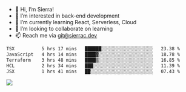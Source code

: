 - 👋 Hi, I’m Sierra!
- 👀 I’m interested in back-end development
- 🌱 I’m currently learning React, Serverless, Cloud
- 💞️ I’m looking to collaborate on learning
- 📫 Reach me via git@sierrac.dev

<!--START_SECTION:waka-->

```txt
TSX          5 hrs 17 mins   ██████░░░░░░░░░░░░░░░░░░░   23.38 %
JavaScript   4 hrs 14 mins   ████▓░░░░░░░░░░░░░░░░░░░░   18.78 %
Terraform    3 hrs 48 mins   ████▒░░░░░░░░░░░░░░░░░░░░   16.85 %
HCL          2 hrs 34 mins   ███░░░░░░░░░░░░░░░░░░░░░░   11.39 %
JSX          1 hrs 41 mins   ██░░░░░░░░░░░░░░░░░░░░░░░   07.43 %
```

<!--END_SECTION:waka-->


![](https://hit.yhype.me/github/profile?user_id=7351311)
